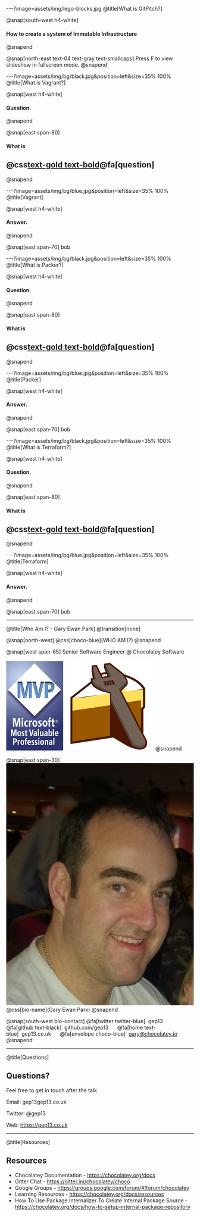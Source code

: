 ---?image=assets/img/lego-blocks.jpg
@title[What is GitPitch?]

@snap[south-west h4-white]
#### How to create a system of Immutable Infrastructure
@snapend

@snap[north-east text-04 text-gray text-smallcaps]
Press F to view slideshow in fullscreen mode.
@snapend

---?image=assets/img/bg/black.jpg&position=left&size=35% 100%
@title[What is Vagrant?]

@snap[west h4-white]
#### Question.
@snapend

@snap[east span-80]
#### What is
## @css[text-gold text-bold](Vagrant)@fa[question]
@snapend

---?image=assets/img/bg/blue.jpg&position=left&size=35% 100%
@title[Vagrant]

@snap[west h4-white]
#### Answer.
@snapend

@snap[east span-70]
bob

---?image=assets/img/bg/black.jpg&position=left&size=35% 100%
@title[What is Packer?]

@snap[west h4-white]
#### Question.
@snapend

@snap[east span-80]
#### What is
## @css[text-gold text-bold](Packer)@fa[question]
@snapend

---?image=assets/img/bg/blue.jpg&position=left&size=35% 100%
@title[Packer]

@snap[west h4-white]
#### Answer.
@snapend

@snap[east span-70]
bob

---?image=assets/img/bg/black.jpg&position=left&size=35% 100%
@title[What is Terraform?]

@snap[west h4-white]
#### Question.
@snapend

@snap[east span-80]
#### What is
## @css[text-gold text-bold](Terraform)@fa[question]
@snapend

---?image=assets/img/bg/blue.jpg&position=left&size=35% 100%
@title[Terraform]

@snap[west h4-white]
#### Answer.
@snapend

@snap[east span-70]
bob

---

@title[Who Am I? - Gary Ewan Park]
@transition[none]

@snap[north-west]
@css[choco-blue](WHO AM I?)
@snapend

@snap[west span-65]
Senior Software Engineer @ Chocolatey Software
<br>
<br>
![MVP Logo](assets/img/mvp.jpg)
![Cake Build](assets/img/cake.png)
@snapend

@snap[east span-30]
![Gary Ewan Park](assets/img/gary-avatar.png)
<br>
@css[bio-name](Gary Ewan Park)
@snapend

@snap[south-west bio-contact]
@fa[twitter twitter-blue]&nbsp;&nbsp;gep13&nbsp;&nbsp;&nbsp;&nbsp;&nbsp;
@fa[github text-black]&nbsp;&nbsp;github.com/gep13&nbsp;&nbsp;&nbsp;&nbsp;&nbsp;
@fa[home text-blue]&nbsp;&nbsp;gep13.co.uk&nbsp;&nbsp;&nbsp;&nbsp;&nbsp;
@fa[envelope choco-blue]&nbsp;&nbsp;gary@chocolatey.io
@snapend

---

@title[Questions]
## Questions?

Feel free to get in touch after the talk.

Email: gep13gep13.co.uk

Twitter: @gep13

Web: https://gep13.co.uk

---

@title[Resources]
## Resources

* Chocolatey Documentation - https://chocolatey.org/docs
* Gitter Chat - https://gitter.im/chocolatey/choco
* Google Groups - https://groups.google.com/forum/#!forum/chocolatey
* Learning Resources - https://chocolatey.org/docs/resources
* How To Use Package Internalizer To Create Internal Package Source - https://chocolatey.org/docs/how-to-setup-internal-package-repository
